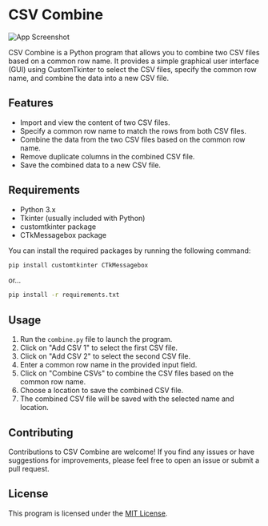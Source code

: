 # CSV Combine

![App Screenshot](https://willmaxcy.com/assets/imgs/CSV-Combine.png)

CSV Combine is a Python program that allows you to combine two CSV files based on a common row name. It provides a simple graphical user interface (GUI) using CustomTkinter to select the CSV files, specify the common row name, and combine the data into a new CSV file.

## Features

- Import and view the content of two CSV files.
- Specify a common row name to match the rows from both CSV files.
- Combine the data from the two CSV files based on the common row name.
- Remove duplicate columns in the combined CSV file.
- Save the combined data to a new CSV file.

## Requirements

- Python 3.x
- Tkinter (usually included with Python)
- customtkinter package
- CTkMessagebox package

You can install the required packages by running the following command:

```Bash
pip install customtkinter CTkMessagebox
```

or...

```Bash
pip install -r requirements.txt
```

## Usage

1. Run the `combine.py` file to launch the program.
2. Click on "Add CSV 1" to select the first CSV file.
3. Click on "Add CSV 2" to select the second CSV file.
4. Enter a common row name in the provided input field.
5. Click on "Combine CSVs" to combine the CSV files based on the common row name.
6. Choose a location to save the combined CSV file.
7. The combined CSV file will be saved with the selected name and location.

## Contributing

Contributions to CSV Combine are welcome! If you find any issues or have suggestions for improvements, please feel free to open an issue or submit a pull request.

## License

This program is licensed under the [MIT License](https://github.com/git/git-scm.com/blob/main/MIT-LICENSE.txt).

